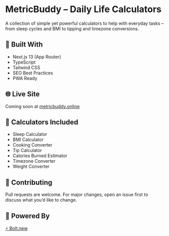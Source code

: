 # MetricBuddy – Daily Life Calculators

A collection of simple yet powerful calculators to help with everyday tasks – from sleep cycles and BMI to tipping and timezone conversions.

## 🚀 Built With
- Next.js 13 (App Router)
- TypeScript
- Tailwind CSS
- SEO Best Practices
- PWA Ready

## 🌐 Live Site
Coming soon at [metricbuddy.online](https://metricbuddy.online)

## 📂 Calculators Included
- Sleep Calculator
- BMI Calculator
- Cooking Converter
- Tip Calculator
- Calories Burned Estimator
- Timezone Converter
- Weight Converter

## 🤝 Contributing
Pull requests are welcome. For major changes, open an issue first to discuss what you’d like to change.

## 🔗 Powered By
[⚡ Bolt.new](https://bolt.new)
